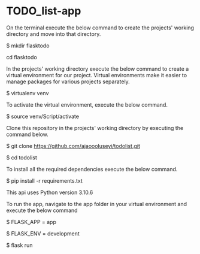 # TODO_list-app

On the terminal execute the below command to create the projects' working directory and move into that directory.

$ mkdir flasktodo

cd flasktodo 

In the projects' working directory execute the below command to create a virtual environment for our project. Virtual environments make it easier to manage packages for various projects separately.

$ virtualenv venv

To activate the virtual environment, execute the below command.

$ source venv/Script/activate

Clone this repository in the projects' working directory by executing the command below.

$ git clone https://github.com/ajaoooluseyi/todolist.git

$ cd todolist

To install all the required dependencies execute the below command.

$ pip install -r requirements.txt

This api uses Python version 3.10.6

To run the app, navigate to the app folder in your virtual environment and execute the below command

$ FLASK_APP = app

$ FLASK_ENV = development

$ flask run 
